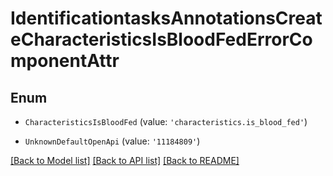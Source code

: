 # IdentificationtasksAnnotationsCreateCharacteristicsIsBloodFedErrorComponentAttr


## Enum

* `CharacteristicsIsBloodFed` (value: `'characteristics.is_blood_fed'`)

* `UnknownDefaultOpenApi` (value: `'11184809'`)

[[Back to Model list]](../README.md#documentation-for-models) [[Back to API list]](../README.md#documentation-for-api-endpoints) [[Back to README]](../README.md)
